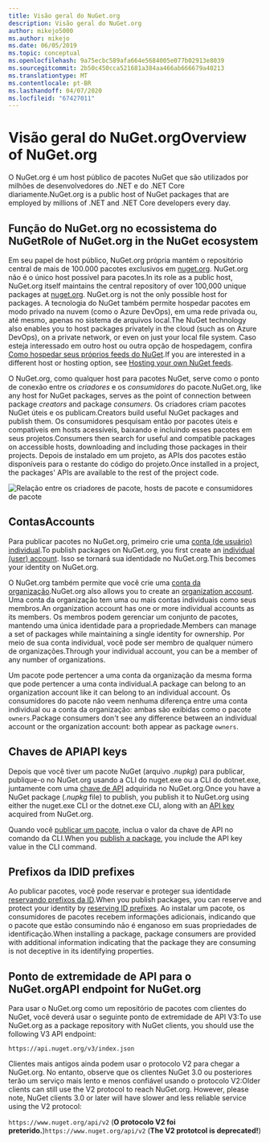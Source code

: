```yaml
---
title: Visão geral do NuGet.org
description: Visão geral do NuGet.org
author: mikejo5000
ms.author: mikejo
ms.date: 06/05/2019
ms.topic: conceptual
ms.openlocfilehash: 9a75ecbc589afa664e5684005e077b02913e8039
ms.sourcegitcommit: 2b50c450cca521681a384aa466ab666679a40213
ms.translationtype: MT
ms.contentlocale: pt-BR
ms.lasthandoff: 04/07/2020
ms.locfileid: "67427011"
---
```

# <a name="overview-of-nugetorg"></a><span data-ttu-id="9cec1-103">Visão geral do NuGet.org</span><span class="sxs-lookup"><span data-stu-id="9cec1-103">Overview of NuGet.org</span></span>

<span data-ttu-id="9cec1-104">O NuGet.org é um host público de pacotes NuGet que são utilizados por milhões de desenvolvedores do .NET e do .NET Core diariamente.</span><span class="sxs-lookup"><span data-stu-id="9cec1-104">NuGet.org is a public host of NuGet packages that are employed by millions of .NET and .NET Core developers every day.</span></span>

## <a name="role-of-nugetorg-in-the-nuget-ecosystem"></a><span data-ttu-id="9cec1-105">Função do NuGet.org no ecossistema do NuGet</span><span class="sxs-lookup"><span data-stu-id="9cec1-105">Role of NuGet.org in the NuGet ecosystem</span></span>

<span data-ttu-id="9cec1-106">Em seu papel de host público, NuGet.org própria mantém o repositório central de mais de 100.000 pacotes exclusivos em [nuget.org](https://www.nuget.org). NuGet.org não é o único host possível para pacotes.</span><span class="sxs-lookup"><span data-stu-id="9cec1-106">In its role as a public host, NuGet.org itself maintains the central repository of over 100,000 unique packages at [nuget.org](https://www.nuget.org). NuGet.org is not the only possible host for packages.</span></span> <span data-ttu-id="9cec1-107">A tecnologia do NuGet também permite hospedar pacotes em modo privado na nuvem (como o Azure DevOps), em uma rede privada ou, até mesmo, apenas no sistema de arquivos local.</span><span class="sxs-lookup"><span data-stu-id="9cec1-107">The NuGet technology also enables you to host packages privately in the cloud (such as on Azure DevOps), on a private network, or even on just your local file system.</span></span> <span data-ttu-id="9cec1-108">Caso esteja interessado em outro host ou outra opção de hospedagem, confira [Como hospedar seus próprios feeds do NuGet](../hosting-packages/overview.md).</span><span class="sxs-lookup"><span data-stu-id="9cec1-108">If you are interested in a different host or hosting option, see [Hosting your own NuGet feeds](../hosting-packages/overview.md).</span></span>

<span data-ttu-id="9cec1-109">O NuGet.org, como qualquer host para pacotes NuGet, serve como o ponto de conexão entre os *criadores* e os *consumidores* do pacote.</span><span class="sxs-lookup"><span data-stu-id="9cec1-109">NuGet.org, like any host for NuGet packages, serves as the point of connection between package *creators* and package *consumers*.</span></span> <span data-ttu-id="9cec1-110">Os criadores criam pacotes NuGet úteis e os publicam.</span><span class="sxs-lookup"><span data-stu-id="9cec1-110">Creators build useful NuGet packages and publish them.</span></span> <span data-ttu-id="9cec1-111">Os consumidores pesquisam então por pacotes úteis e compatíveis em hosts acessíveis, baixando e incluindo esses pacotes em seus projetos.</span><span class="sxs-lookup"><span data-stu-id="9cec1-111">Consumers then search for useful and compatible packages on accessible hosts, downloading and including those packages in their projects.</span></span> <span data-ttu-id="9cec1-112">Depois de instalado em um projeto, as APIs dos pacotes estão disponíveis para o restante do código do projeto.</span><span class="sxs-lookup"><span data-stu-id="9cec1-112">Once installed in a project, the packages' APIs are available to the rest of the project code.</span></span>

![Relação entre os criadores de pacote, hosts de pacote e consumidores de pacote](media/nuget-roles.png)

## <a name="accounts"></a><span data-ttu-id="9cec1-114">Contas</span><span class="sxs-lookup"><span data-stu-id="9cec1-114">Accounts</span></span>

<span data-ttu-id="9cec1-115">Para publicar pacotes no NuGet.org, primeiro crie uma [conta (de usuário) individual](individual-accounts.md).</span><span class="sxs-lookup"><span data-stu-id="9cec1-115">To publish packages on NuGet.org, you first create an [individual (user) account](individual-accounts.md).</span></span> <span data-ttu-id="9cec1-116">Isso se tornará sua identidade no NuGet.org.</span><span class="sxs-lookup"><span data-stu-id="9cec1-116">This becomes your identity on NuGet.org.</span></span>

<span data-ttu-id="9cec1-117">O NuGet.org também permite que você crie uma [conta da organização](organizations-on-nuget-org.md).</span><span class="sxs-lookup"><span data-stu-id="9cec1-117">NuGet.org also allows you to create an [organization account](organizations-on-nuget-org.md).</span></span> <span data-ttu-id="9cec1-118">Uma conta da organização tem uma ou mais contas individuais como seus membros.</span><span class="sxs-lookup"><span data-stu-id="9cec1-118">An organization account has one or more individual accounts as its members.</span></span> <span data-ttu-id="9cec1-119">Os membros podem gerenciar um conjunto de pacotes, mantendo uma única identidade para a propriedade.</span><span class="sxs-lookup"><span data-stu-id="9cec1-119">Members can manage a set of packages while maintaining a single identity for ownership.</span></span> <span data-ttu-id="9cec1-120">Por meio de sua conta individual, você pode ser membro de qualquer número de organizações.</span><span class="sxs-lookup"><span data-stu-id="9cec1-120">Through your individual account, you can be a member of any number of organizations.</span></span>

<span data-ttu-id="9cec1-121">Um pacote pode pertencer a uma conta da organização da mesma forma que pode pertencer a uma conta individual.</span><span class="sxs-lookup"><span data-stu-id="9cec1-121">A package can belong to an organization account like it can belong to an individual account.</span></span> <span data-ttu-id="9cec1-122">Os consumidores do pacote não veem nenhuma diferença entre uma conta individual ou a conta da organização: ambas são exibidas como o pacote `owners`.</span><span class="sxs-lookup"><span data-stu-id="9cec1-122">Package consumers don't see any difference between an individual account or the organization account: both appear as package `owners`.</span></span>

## <a name="api-keys"></a><span data-ttu-id="9cec1-123">Chaves de API</span><span class="sxs-lookup"><span data-stu-id="9cec1-123">API keys</span></span>

<span data-ttu-id="9cec1-124">Depois que você tiver um pacote NuGet (arquivo *.nupkg*) para publicar, publique-o no NuGet.org usando a CLI do nuget.exe ou a CLI do dotnet.exe, juntamente com uma [chave de API](scoped-api-keys.md) adquirida no NuGet.org.</span><span class="sxs-lookup"><span data-stu-id="9cec1-124">Once you have a NuGet package (*.nupkg* file) to publish, you publish it to NuGet.org using either the nuget.exe CLI or the dotnet.exe CLI, along with an [API key](scoped-api-keys.md) acquired from NuGet.org.</span></span>

<span data-ttu-id="9cec1-125">Quando você [publicar um pacote](../create-packages/creating-a-package.md), inclua o valor da chave de API no comando da CLI.</span><span class="sxs-lookup"><span data-stu-id="9cec1-125">When you [publish a package](../create-packages/creating-a-package.md), you include the API key value in the CLI command.</span></span>

## <a name="id-prefixes"></a><span data-ttu-id="9cec1-126">Prefixos da ID</span><span class="sxs-lookup"><span data-stu-id="9cec1-126">ID prefixes</span></span>

<span data-ttu-id="9cec1-127">Ao publicar pacotes, você pode reservar e proteger sua identidade [reservando prefixos da ID](id-prefix-reservation.md).</span><span class="sxs-lookup"><span data-stu-id="9cec1-127">When you publish packages, you can reserve and protect your identity by [reserving ID prefixes](id-prefix-reservation.md).</span></span> <span data-ttu-id="9cec1-128">Ao instalar um pacote, os consumidores de pacotes recebem informações adicionais, indicando que o pacote que estão consumindo não é enganoso em suas propriedades de identificação.</span><span class="sxs-lookup"><span data-stu-id="9cec1-128">When installing a package, package consumers are provided with additional information indicating that the package they are consuming is not deceptive in its identifying properties.</span></span>

## <a name="api-endpoint-for-nugetorg"></a><span data-ttu-id="9cec1-129">Ponto de extremidade de API para o NuGet.org</span><span class="sxs-lookup"><span data-stu-id="9cec1-129">API endpoint for NuGet.org</span></span>

<span data-ttu-id="9cec1-130">Para usar o NuGet.org como um repositório de pacotes com clientes do NuGet, você deverá usar o seguinte ponto de extremidade de API V3:</span><span class="sxs-lookup"><span data-stu-id="9cec1-130">To use NuGet.org as a package repository with NuGet clients, you should use the following V3 API endpoint:</span></span> 

`https://api.nuget.org/v3/index.json`

<span data-ttu-id="9cec1-131">Clientes mais antigos ainda podem usar o protocolo V2 para chegar a NuGet.org. No entanto, observe que os clientes NuGet 3.0 ou posteriores terão um serviço mais lento e menos confiável usando o protocolo V2:</span><span class="sxs-lookup"><span data-stu-id="9cec1-131">Older clients can still use the V2 protocol to reach NuGet.org. However, please note, NuGet clients 3.0 or later will have slower and less reliable service using the V2 protocol:</span></span>

<span data-ttu-id="9cec1-132">`https://www.nuget.org/api/v2` (**O protocolo V2 foi preterido.**)</span><span class="sxs-lookup"><span data-stu-id="9cec1-132">`https://www.nuget.org/api/v2` (**The V2 prototcol is deprecated!**)</span></span>
